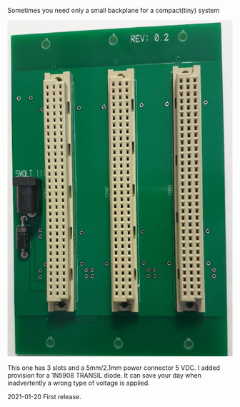 Sometimes you need only a small backplane for a compact(tiny) system

![CPU09BP3-backplane](./20210120_210923a.jpg)

This one has 3 slots and a 5mm/2.1mm power connector 5 VDC. I added provision for a 1N5908
TRANSIL diode. It can save your day when inadvertently a wrong type of voltage is applied.

2021-01-20
First release.
